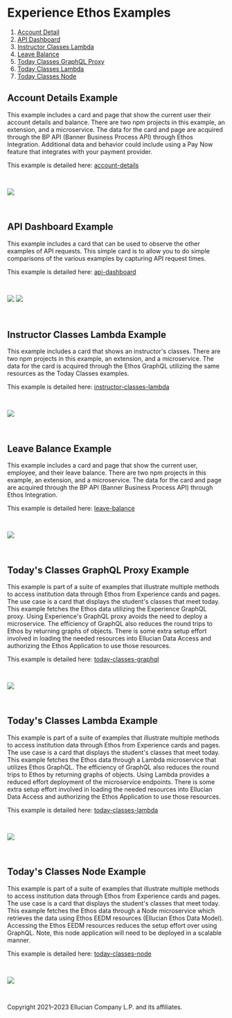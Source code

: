   # Experience Ethos Examples

1. [Account Detail](#account-details-example)
1. [API Dashboard](#api-dashboard-example)
1. [Instructor Classes Lambda](#instructor-classes-lambda-example)
1. [Leave Balance](#leave-balance-example)
1. [Today Classes GraphQL Proxy](#todays-classes-graphql-proxy-example)
1. [Today Classes Lambda](#todays-classes-lambda-example)
1. [Today Classes Node](#todays-classes-node-example)

## Account Details Example
This example includes a card and page that show the current user their account details and balance. There are two npm projects in this example, an extension, and a microservice. The data for the card and page are acquired through the BP API (Banner Business Process API) through Ethos Integration. Additional data and behavior could include using a Pay Now feature that integrates with your payment provider.

This example is detailed here: [account-details](account-details/README.md)

<br/>

![](account-details/docs/images/Account-Details-Diagram.png)

<br/>

## API Dashboard Example
This example includes a card that can be used to observe the other examples of API requests. This simple card is to allow you to do simple comparisons of the various examples by capturing API request times.

This example is detailed here: [api-dashboard](api-dashboard/extension/README.md)

<br/>

![](api-dashboard/docs/images/API-Dashboard-Table.png)
![](api-dashboard/docs/images/API-Dashboard-Chart.png)

<br/>

## Instructor Classes Lambda Example
This example includes a card that shows an instructor's classes. There are two npm projects in this example, an extension, and a microservice. The data for the card is acquired through the Ethos GraphQL utilizing the same resources as the Today Classes examples.

This example is detailed here: [instructor-classes-lambda](instructor-classes-lambda/README.md)

<br/>

![](instructor-classes-lambda/docs/images/Instructor-Classes-Diagram.png)

<br/>

## Leave Balance Example
This example includes a card and page that show the current user, employee, and their leave balance. There are two npm projects in this example, an extension, and a microservice. The data for the card and page are acquired through the BP API (Banner Business Process API) through Ethos Integration.

This example is detailed here: [leave-balance](leave-balance/README.md)

<br/>

![](leave-balance/docs/images/Leave-Balance-Diagram.png)

<br/>

## Today's Classes GraphQL Proxy Example
This example is part of a suite of examples that illustrate multiple methods to access institution data through Ethos from Experience cards and pages. The use case is a card that displays the student's classes that meet today. This example fetches the Ethos data utilizing the Experience GraphQL proxy. Using Experience's GraphQL proxy avoids the need to deploy a microservice. The efficiency of GraphQL also reduces the round trips to Ethos by returning graphs of objects. There is some extra setup effort involved in loading the needed resources into Ellucian Data Access and authorizing the Ethos Application to use those resources.

This example is detailed here: [today-classes-graphql](today-classes-graphql/README.md)

<br/>

![](today-classes-graphql/docs/images/Todays-Classes-Experience-GraphQL-Proxy.png)

<br/>

## Today's Classes Lambda Example
This example is part of a suite of examples that illustrate multiple methods to access institution data through Ethos from Experience cards and pages. The use case is a card that displays the student's classes that meet today. This example fetches the Ethos data through a Lambda microservice that utilizes Ethos GraphQL. The efficiency of GraphQL also reduces the round trips to Ethos by returning graphs of objects. Using Lambda provides a reduced effort deployment of the microservice endpoints. There is some extra setup effort involved in loading the needed resources into Ellucian Data Access and authorizing the Ethos Application to use those resources.

This example is detailed here: [today-classes-lambda](today-classes-lambda/README.md)

<br/>

![](today-classes-lambda/docs/images/Todays-Classes-Lambda.png)

<br/>

## Today's Classes Node Example
This example is part of a suite of examples that illustrate multiple methods to access institution data through Ethos from Experience cards and pages. The use case is a card that displays the student's classes that meet today. This example fetches the Ethos data through a Node microservice which retrieves the data using Ethos EEDM resources (Ellucian Ethos Data Model). Accessing the Ethos EEDM resources reduces the setup effort over using GraphQL. Note, this node application will need to be deployed in a scalable manner.

This example is detailed here: [today-classes-node](today-classes-node/README.md)

<br/>

![](today-classes-node/docs/images/Todays-Classes-Node.png)

<br/>

Copyright 2021–2023 Ellucian Company L.P. and its affiliates.

  
